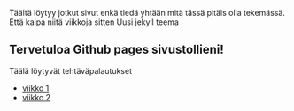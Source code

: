 Täältä löytyy jotkut sivut enkä tiedä yhtään 
mitä tässä pitäis olla tekemässä. 
Että kaipa niitä viikkoja sitten
Uusi jekyll teema
## Tervetuloa Github pages sivustollieni!
Täälä löytyvät tehtäväpalautukset
- [viikko 1](vko1.html)
- [viikko 2](vko2.html) 
